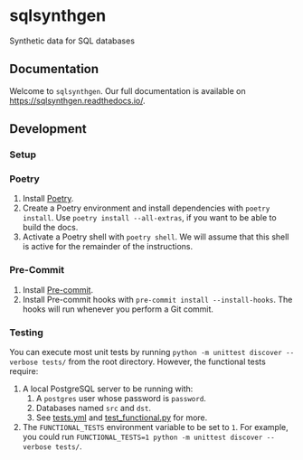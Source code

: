 # sqlsynthgen

Synthetic data for SQL databases

## Documentation

Welcome to `sqlsynthgen`.
Our full documentation is available on <https://sqlsynthgen.readthedocs.io/>.

## Development

### Setup

### Poetry

1. Install [Poetry](https://python-poetry.org/docs/#installation).
1. Create a Poetry environment and install dependencies with `poetry install`.
   Use `poetry install --all-extras`, if you want to be able to build the docs.
1. Activate a Poetry shell with `poetry shell`.
   We will assume that this shell is active for the remainder of the instructions.

### Pre-Commit

1. Install [Pre-commit](https://pre-commit.com/#install).
1. Install Pre-commit hooks with `pre-commit install --install-hooks`.
   The hooks will run whenever you perform a Git commit.

### Testing

You can execute most unit tests by running `python -m unittest discover --verbose tests/` from the root directory.
However, the functional tests require:

1. A local PostgreSQL server to be running with:
    1. A `postgres` user whose password is `password`.
    1. Databases named `src` and `dst`.
    1. See [tests.yml](.github/workflows/tests.yml) and [test_functional.py](tests/test_functional.py) for more.
1. The `FUNCTIONAL_TESTS` environment variable to be set to `1`.
   For example, you could run `FUNCTIONAL_TESTS=1 python -m unittest discover --verbose tests/`.
